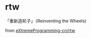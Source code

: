 # rtw
「重新造轮子」（Reinventing the Wheels)

from [eXtremeProgramming-cn/rtw](https://github.com/eXtremeProgramming-cn/rtw)